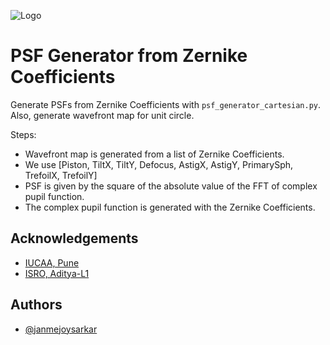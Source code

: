 
![Logo](https://suit.iucaa.in/sites/default/files/top_banner_compressed_2_1.png)


# PSF Generator from Zernike Coefficients

Generate PSFs from Zernike Coefficients with `psf_generator_cartesian.py`. Also, generate wavefront map for unit circle.

Steps:
- Wavefront map is generated from a list of Zernike Coefficients.
- We use [Piston, TiltX, TiltY, Defocus, AstigX, AstigY, PrimarySph, TrefoilX, TrefoilY]
- PSF is given by the square of the absolute value of the FFT of complex pupil function.
- The complex pupil function is generated with the Zernike Coefficients.
## Acknowledgements

 - [IUCAA, Pune](https://www.iucaa.in)
 - [ISRO, Aditya-L1](https://www.isro.gov.in/Aditya_L1.html)

## Authors

- [@janmejoysarkar](https://github.com/janmejoysarkar)
